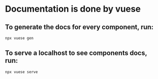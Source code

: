 # Documentation is done by vuese

## To generate the docs for every component, run:

``` 
npx vuese gen
```

## To serve a localhost to see components docs, run:

```
npx vuese serve
```